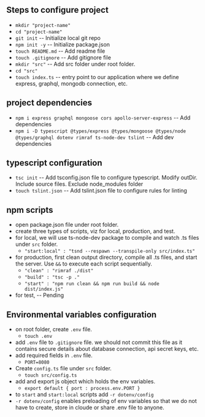 ## Steps to configure project

- `mkdir "project-name"`
- `cd "project-name"`
- `git init`      -- Initialize local git repo
- `npm init -y`       -- Initialize package.json
- `touch README.md`       -- Add readme file
- `touch .gitignore`       -- Add gitignore file
- `mkdir "src"`       -- Add src folder under root folder.
- `cd "src"`
- `touch index.ts`        -- entry point to our application where we define express, graphql, mongodb connection, etc.

## project dependencies
- `npm i express graphql mongoose cors apollo-server-express`        -- Add dependencies
- `npm i -D typescript @types/express @types/mongoose @types/node @types/graphql dotenv rimraf ts-node-dev tslint`       -- Add dev dependencies

## typescript configuration
- `tsc init`      -- Add tsconfig.json file to configure typescript. Modify outDir. Include source files. Exclude node_modules folder
- `touch tslint.json`     -- Add tslint.json file to configure rules for linting

## npm scripts
- open package.json file under root folder.
- create three types of scripts, viz for local, production, and test.
- for local, we will use ts-node-dev package to compile and watch .ts files under `src` folder.
    - `"start:local" : "tsnd --respawn --transpile-only src/index.ts"`
- for production, first clean output directory, compile all .ts files, and start the server. Use `&&` to execute each script sequentially.
    - `"clean" : "rimraf ./dist"`
    - `"build" : "tsc -p ."`
    - `"start" : "npm run clean && npm run build && node dist/index.js"`
- for test,         -- Pending

## Environmental variables configuration
- on root folder, create `.env` file. 
    - `touch .env`
- add `.env` file to `.gitignore` file. we should not commit this file as it contains secure details about database connection, api secret keys, etc.
- add required fields in `.env` file.
    - `PORT=8080`
- Create `config.ts` file under `src` folder.
    - `touch src/config.ts`
- add and export js object which holds the env variables.
    - `export default { port : process.env.PORT }`
- to `start` and `start:local` scripts add `-r dotenv/config`
- `-r dotenv/config` enables preloading of env variables so that we do not have to create, store in cloude or share .env file to anyone.

